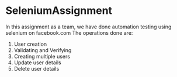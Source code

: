 # SeleniumAssignment

In this assignment as a team, we have done automation testing using selenium on facebook.com
The operations done are:
1. User creation
2. Validating and Verifying
3. Creating multiple users
4. Update user details
5. Delete user details
